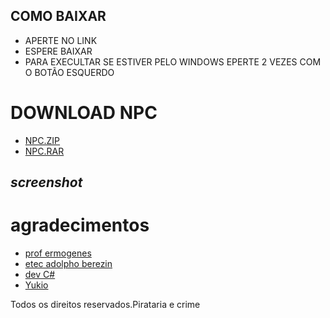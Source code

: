 ## COMO BAIXAR 
- APERTE NO LINK
- ESPERE BAIXAR 
- PARA EXECULTAR SE ESTIVER PELO WINDOWS EPERTE 2 VEZES COM O BOTÃO ESQUERDO

# DOWNLOAD NPC

- [NPC.ZIP](DIST/YUSANO.zip)
- [NPC.RAR](DIST/YUSANO.rar)





## _screenshot_









# agradecimentos 

- [prof ermogenes](https://github.com/ermogenes)
- [etec adolpho berezin](https://eteab.com.br/cms/)
- [dev C#](https://github.com/ermogenes/aulas-programacao-csharp/blob/master/README.md)
- [Yukio](https://github.com/yukio-sato) 

Todos os direitos reservados.Pirataria e crime